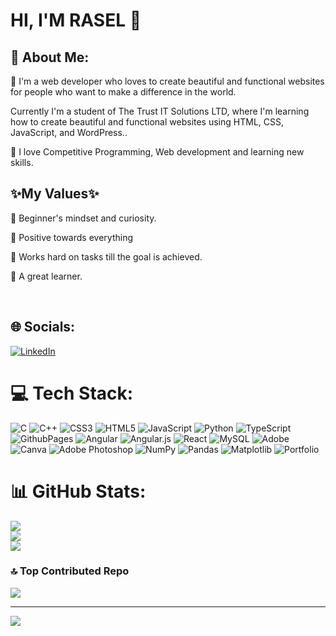 # HI, I'M RASEL 🙋

###

## 💫 About Me:

🦋 I'm a web developer who loves to create beautiful and functional websites for people who want to make a difference in the world.

Currently I'm a student of The Trust IT Solutions LTD, where I'm learning how to create beautiful and functional websites using HTML, CSS, JavaScript, and WordPress..
<br/>

🦋 I love Competitive Programming, Web development and learning new skills.
<br/>

## ✨My Values✨

🦋 Beginner's mindset and curiosity.
<br>

🦋 Positive towards everything
<br/>

🦋 Works hard on tasks till the goal is achieved.
<br/>

🦋 A great learner.

<br/>

## 🌐 Socials: 

[![LinkedIn](https://img.shields.io/badge/LinkedIn-%230077B5.svg?logo=linkedin&logoColor=white)](https://www.linkedin.com/in/rasel597/) 

# 💻 Tech Stack:

![C](https://img.shields.io/badge/c-%2300599C.svg?style=for-the-badge&logo=c&logoColor=white) ![C++](https://img.shields.io/badge/c++-%2300599C.svg?style=for-the-badge&logo=c%2B%2B&logoColor=white) ![CSS3](https://img.shields.io/badge/css3-%231572B6.svg?style=for-the-badge&logo=css3&logoColor=white) ![HTML5](https://img.shields.io/badge/html5-%23E34F26.svg?style=for-the-badge&logo=html5&logoColor=white) ![JavaScript](https://img.shields.io/badge/javascript-%23323330.svg?style=for-the-badge&logo=javascript&logoColor=%23F7DF1E) ![Python](https://img.shields.io/badge/python-3670A0?style=for-the-badge&logo=python&logoColor=ffdd54) ![TypeScript](https://img.shields.io/badge/typescript-%23007ACC.svg?style=for-the-badge&logo=typescript&logoColor=white) ![GithubPages](https://img.shields.io/badge/github%20pages-121013?style=for-the-badge&logo=github&logoColor=white) ![Angular](https://img.shields.io/badge/angular-%23DD0031.svg?style=for-the-badge&logo=angular&logoColor=white) ![Angular.js](https://img.shields.io/badge/angular.js-%23E23237.svg?style=for-the-badge&logo=angularjs&logoColor=white) ![React](https://img.shields.io/badge/react-%2320232a.svg?style=for-the-badge&logo=react&logoColor=%2361DAFB) ![MySQL](https://img.shields.io/badge/mysql-%2300000f.svg?style=for-the-badge&logo=mysql&logoColor=white) ![Adobe](https://img.shields.io/badge/adobe-%23FF0000.svg?style=for-the-badge&logo=adobe&logoColor=white) ![Canva](https://img.shields.io/badge/Canva-%2300C4CC.svg?style=for-the-badge&logo=Canva&logoColor=white) ![Adobe Photoshop](https://img.shields.io/badge/adobe%20photoshop-%2331A8FF.svg?style=for-the-badge&logo=adobe%20photoshop&logoColor=white) ![NumPy](https://img.shields.io/badge/numpy-%23013243.svg?style=for-the-badge&logo=numpy&logoColor=white) ![Pandas](https://img.shields.io/badge/pandas-%23150458.svg?style=for-the-badge&logo=pandas&logoColor=white) ![Matplotlib](https://img.shields.io/badge/Matplotlib-%23ffffff.svg?style=for-the-badge&logo=Matplotlib&logoColor=black) ![Portfolio](https://img.shields.io/badge/Portfolio-%23000000.svg?style=for-the-badge&logo=firefox&logoColor=#FF7139)

# 📊 GitHub Stats:

![](https://github-readme-stats.vercel.app/api?username=raselshikdar&theme=radical&hide_border=false&include_all_commits=false&count_private=false)<br/>
![](https://github-readme-streak-stats.herokuapp.com/?user=raselshikdar&theme=radical&hide_border=false)<br/>
![](https://github-readme-stats.vercel.app/api/top-langs/?username=raselshikdar&theme=radical&hide_border=false&include_all_commits=false&count_private=false&layout=compact)

### 🔝 Top Contributed Repo

![](https://github-contributor-stats.vercel.app/api?username=raselshikdar&limit=5&theme=dracula&combine_all_yearly_contributions=true)

---
[![](https://visitcount.itsvg.in/api?id=Rahul-Khawse&icon=3&color=1)](https://visitcount.itsvg.in)

<!-- Proudly created with GPRM ( https://gprm.itsvg.in ) -->
###

